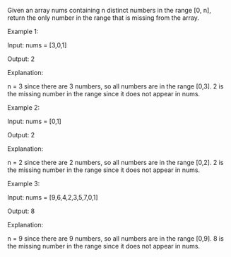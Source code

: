 Given an array nums containing n distinct numbers in the range [0, n], return the only number in the range that is missing from the array.

 

Example 1:

Input: nums = [3,0,1]

Output: 2

Explanation:

n = 3 since there are 3 numbers, so all numbers are in the range [0,3]. 2 is the missing number in the range since it does not appear in nums.

Example 2:

Input: nums = [0,1]

Output: 2

Explanation:

n = 2 since there are 2 numbers, so all numbers are in the range [0,2]. 2 is the missing number in the range since it does not appear in nums.

Example 3:

Input: nums = [9,6,4,2,3,5,7,0,1]

Output: 8

Explanation:

n = 9 since there are 9 numbers, so all numbers are in the range [0,9]. 8 is the missing number in the range since it does not appear in nums.